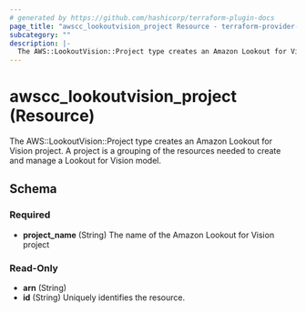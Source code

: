 ```yaml
---
# generated by https://github.com/hashicorp/terraform-plugin-docs
page_title: "awscc_lookoutvision_project Resource - terraform-provider-awscc"
subcategory: ""
description: |-
  The AWS::LookoutVision::Project type creates an Amazon Lookout for Vision project. A project is a grouping of the resources needed to create and manage a Lookout for Vision model.
---
```


# awscc_lookoutvision_project (Resource)

The AWS::LookoutVision::Project type creates an Amazon Lookout for Vision project. A project is a grouping of the resources needed to create and manage a Lookout for Vision model.



<!-- schema generated by tfplugindocs -->
## Schema

### Required

- **project_name** (String) The name of the Amazon Lookout for Vision project

### Read-Only

- **arn** (String)
- **id** (String) Uniquely identifies the resource.


